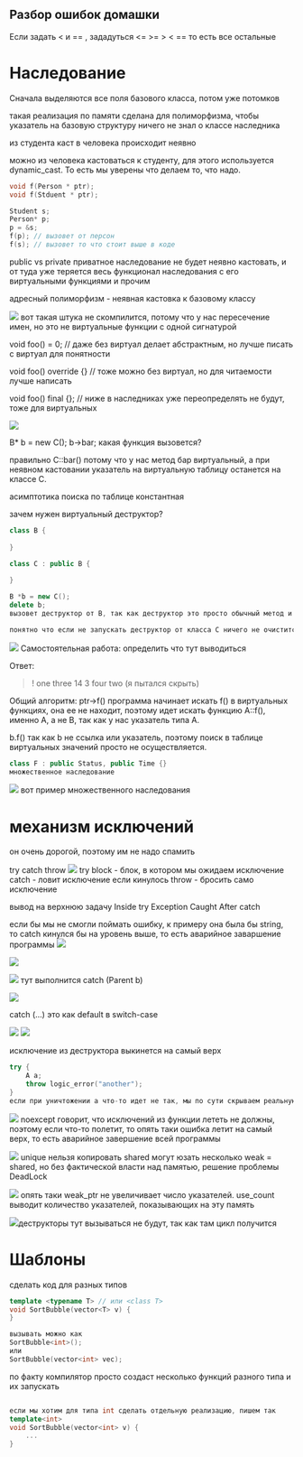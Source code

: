 
## **Разбор ошибок домашки**

Если задать  < и == , зададуться <=  >=  >  <  ==  то есть все остальные


# **Наследование**

Сначала выделяются все поля базового класса, потом уже потомков

такая реализация по памяти сделана для полиморфизма, чтобы указатель на базовую структуру ничего не знал о классе наследника

из студента каст в человека происходит неявно

можно из человека кастоваться к студенту, для этого используется dynamic_cast. То есть мы уверены что делаем то, что надо.
```cpp
void f(Person * ptr);
void f(Stduent * ptr);

Student s;
Person* p;
p = &s;
f(p); // вызовет от персон
f(s); // вызовет то что стоит выше в коде
```

public vs private
приватное наследование не будет неявно кастовать, и от туда уже теряется весь функционал наследования с его виртуальными функциями и прочим

адресный полиморфизм - неявная кастовка к базовому классу

![](../пикчи/sem0810/img1.png)
вот такая штука не скомпилится, потому что у нас пересечение имен, но это не виртуальные функции с одной сигнатурой


void foo() = 0; // даже без виртуал делает абстрактным, но лучше писать с виртуал для понятности

void foo() override {} // тоже можно без виртуал, но для читаемости лучше написать

void foo() final {}; // ниже в наследниках уже переопределять не будут, тоже для виртуальных




![](../пикчи/sem0810/img2.png)

B* b = new C();
b->bar;
какая функция вызовется?

правильно C::bar() потому что у нас метод бар виртуальный, а при неявном кастовании указатель на виртуальную таблицу останется на классе С.



асимптотика поиска по таблице константная



зачем нужен виртуальный деструктор?
```cpp
class B {
	
}

class C : public B {
	
}

B *b = new C();
delete b;
вызовет деструктор от B, так как деструктор это просто обычный метод и без virtual он запустится именно от класса B а не класса C

понятно что если не запускать деструктор от класса C ничего не очистится, только от класса B
```


![](../пикчи/sem0810/img3.png)
Самостоятельная работа: определить что тут выводиться

Ответ: 
>! one three 14 3 four two (я пытался скрыть)

Общий алгоритм: 
ptr->f() 
программа начинает искать f() в виртуальных функциях, она ее не находит, поэтому идет искать функцию A::f(), именно A, а не B, так как у нас указатель типа A.

b.f() так как b не ссылка или указатель, поэтому поиск в таблице виртуальных значений просто не осуществляется.

```cpp
class F : public Status, public Time {}
множественное наследование
```
![](../пикчи/sem0810/img4.png)
вот пример множественного наследования



# механизм исключений
он очень дорогой, поэтому им не надо спамить

try catch throw
![](../пикчи/sem0810/img5.png)
try block - блок, в котором мы ожидаем исключение
catch - ловит исключение если кинулось
throw - бросить само исключение

вывод на верхнюю задачу
Inside try Exception Caught After catch

если бы мы не смогли поймать ошибку, к примеру она была бы string, то catch кинулся бы на уровень выше, то есть аварийное заваршение программы
![](../пикчи/sem0810/img6.png)

![](пикчи/sem0810/img7.png)


![](../пикчи/sem0810/img8.png)
тут выполнится catch (Parent b)




![](../пикчи/sem0810/img10.png)

catch (...) это как default в switch-case


![](../пикчи/sem0810/img11.png)
![](пикчи/sem0810/img12.png)

исключение из деструктора выкинется на самый верх
```cpp
try {
	A a;
	throw logic_error("another");
}
если при уничтожении a что-то идет не так, мы по сути скрываем реальную ошибку, так что на самый верх
```

![](../пикчи/sem0810/img13.png)
noexcept говорит, что исключений из функции лететь не должны, поэтому если что-то полетит, то опять таки ошибка летит на самый верх, то есть аварийное завершение всей программы


![](../пикчи/sem0810/img14.png)
unique нельзя копировать
shared могут юзать несколько
weak = shared, но без фактической власти над памятью, решение проблемы DeadLock


![](../пикчи/sem0810/img15.png)
опять таки weak_ptr не увеличивает число указателей.
use_count выводит количество указателей, показывающих на эту память


![](../пикчи/sem0810/img16.png)деструкторы тут вызываться не будут, так как там цикл получится


# Шаблоны
сделать код для разных типов

```cpp
template <typename T> // или <class T>
void SortBubble(vector<T> v) {
}

вызывать можно как
SortBubble<int>();
или 
SortBubble(vector<int> vec);
```

по факту компилятор просто создаст несколько функций разного типа и их запускать

```cpp

если мы хотим для типа int сделать отдельную реализацию, пишем так
template<int>
void SortBubble(vector<int> v) {
	...
}
```